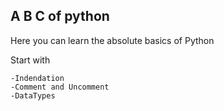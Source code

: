 ## A B C of python

Here you can learn the absolute basics of Python

Start with
	
	-Indendation
	-Comment and Uncomment
	-DataTypes
